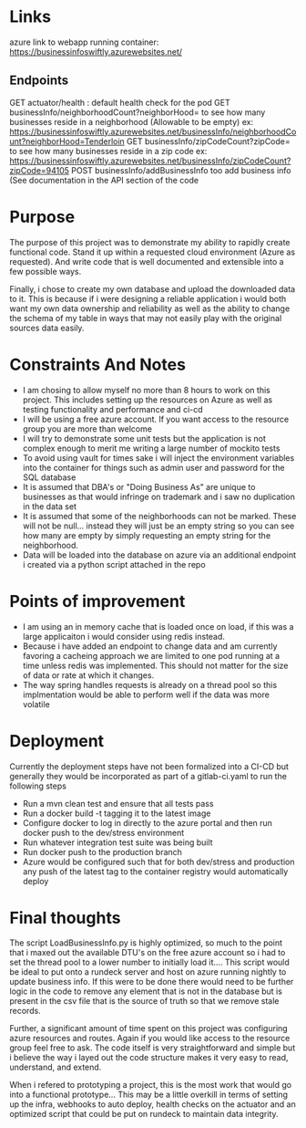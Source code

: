 # Links
azure link to webapp running container: https://businessinfoswiftly.azurewebsites.net/
## Endpoints
GET actuator/health : default health check for the pod
GET businessInfo/neighborhoodCount?neighborHood=<String> to see how many businesses reside in a neighborhood (Allowable to be empty)
  ex: https://businessinfoswiftly.azurewebsites.net/businessInfo/neighborhoodCount?neighborHood=Tenderloin
GET businessInfo/zipCodeCount?zipCode=<String> to see how many businesses reside in a zip code 
  ex: https://businessinfoswiftly.azurewebsites.net/businessInfo/zipCodeCount?zipCode=94105
POST businessInfo/addBusinessInfo too add business info (See documentation in the API section of the code

# Purpose
The purpose of this project was to demonstrate my ability to rapidly create functional code. Stand it up within a requested cloud environment (Azure as requested). And write code that is well documented and extensible into a few possible ways.
  
Finally, i chose to create my own database and upload the downloaded data to it. This is because if i were designing a reliable application i would both want my own data ownership and reliability as well as the ability to change the schema of my table in ways that may not easily play with the original sources data easily.

# Constraints And Notes
- I am chosing to allow myself no more than 8 hours to work on this project. This includes setting up the resources on Azure as well as testing functionality and performance and ci-cd
- I will be using a free azure account. If you want access to the resource group you are more than welcome
- I will try to demonstrate some unit tests but the application is not complex enough to merit me writing a large number of mockito tests
- To avoid using vault for times sake i will inject the environment variables into the container for things such as admin user and password for the SQL database
- It is assumed that DBA's or "Doing Business As" are unique to businesses as that would infringe on trademark and i saw no duplication in the data set
- It is assumed that some of the neighborhoods can not be marked. These will not be null... instead they will just be an empty string so you can see how many are empty by simply requesting an empty string for the neighborhood.
- Data will be loaded into the database on azure via an additional endpoint i created via a python script attached in the repo

# Points of improvement
- I am using an in memory cache that is loaded once on load, if this was a large applicaiton i would consider using redis instead.
- Because i have added an endpoint to change data and am currently favoring a cacheing approach we are limited to one pod running at a time unless redis was implemented. This should not matter for the size of data or rate at which it changes.
- The way spring handles requests is already on a thread pool so this implmentation would be able to perform well if the data was more volatile

# Deployment
Currently the deployment steps have not been formalized into a CI-CD but generally they would be incorporated as part of a gitlab-ci.yaml to run the following steps

- Run a mvn clean test and ensure that all tests pass
- Run a docker build -t tagging it to the latest image
- Configure docker to log in directly to the azure portal and then run docker push to the dev/stress environment
- Run whatever integration test suite was being built
- Run docker push to the production branch 
- Azure would be configured such that for both dev/stress and production any push of the latest tag to the container registry would automatically deploy

# Final thoughts
The script LoadBusinessInfo.py is highly optimized, so much to the point that i maxed out the available DTU's on the free azure account so i had to set the thread pool to a lower number to initially load it.... This script would be ideal to put onto a rundeck server and host on azure running nightly to update business info. If this were to be done there would need to be further logic in the code to remove any element that is not in the database but is present in the csv file that is the source of truth so that we remove stale records.

Further, a significant amount of time spent on this project was configuring azure resources and routes. Again if you would like access to the resource group feel free to ask. The code itself is very straightforward and simple but i believe the way i layed out the code structure makes it very easy to read, understand, and extend. 

When i refered to prototyping a project, this is the most work that would go into a functional prototype... This may be a little overkill in terms of setting up the infra, webhooks to auto deploy, health checks on the actuator and an optimized script that could be put on rundeck to maintain data integrity.
